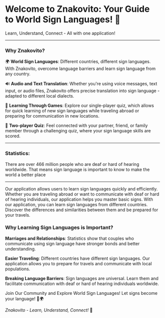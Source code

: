 # Welcome to Znakovito: Your Guide to World Sign Languages! 🌟

Learn, Understand, Connect - All with one application!

---

### Why Znakovito?

🌍 **World Sign Languages**: Different countries, different sign languages. With Znakovito, overcome language barriers and learn sign language from any country.

🔊 **Audio and Text Translation**: Whether you're using voice messages, text input, or audio files, Znakovito offers precise translation into sign language - adapted to different local dialects.

🧠 **Learning Through Games**: Explore our single-player quiz, which allows for quick learning of new sign languages while traveling abroad or preparing for communication in new locations.

💑 **Two-player Quiz**: Feel connected with your partner, friend, or family member through a challenging quiz, where your sign language skills are scored.

---

### Statistics:

There are over 466 million people who are deaf or hard of hearing worldwide. That means sign language is important to know to make the world a better place

---

Our application allows users to learn sign languages quickly and efficiently. Whether you are traveling abroad or want to communicate with deaf or hard of hearing individuals, our application helps you master basic signs.
With our application, you can learn sign languages from different countries. Discover the differences and similarities between them and be prepared for your travels.

### Why Learning Sign Languages is Important?

**Marriages and Relationships**: Statistics show that couples who communicate using sign language have stronger bonds and better understanding.

**Easier Traveling**: Different countries have different sign languages. Our application allows you to prepare for travels and communicate with local populations.

**Breaking Language Barriers**: Sign languages are universal. Learn them and facilitate communication with deaf or hard of hearing individuals worldwide.

Join Our Community and Explore World Sign Languages!
Let signs become your language! 🤟🌍

*Znakovito - Learn, Understand, Connect!* 🌟
